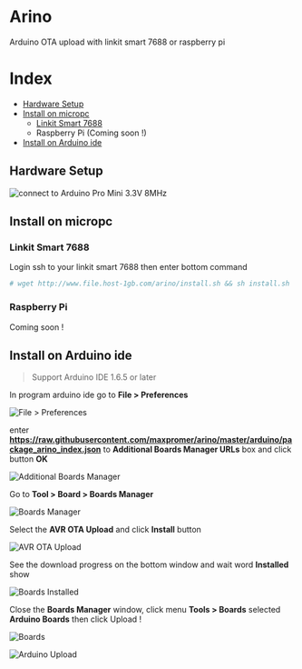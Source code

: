 # Arino
Arduino OTA upload with linkit smart 7688 or raspberry pi

# Index
* [Hardware Setup](#hardware-setup)
* [Install on micropc](#install-on-micropc)
  * [Linkit Smart 7688](#linkit-smart-7688)
  * Raspberry Pi (Coming soon !)
* [Install on Arduino ide](#install-on-arduino-ide)

## Hardware Setup
![connect to Arduino Pro Mini 3.3V 8MHz](http://a.lnwpic.com/pbmzq5.png)

## Install on micropc
### Linkit Smart 7688
Login ssh to your linkit smart 7688 then enter bottom command
```sh
# wget http://www.file.host-1gb.com/arino/install.sh && sh install.sh
```
### Raspberry Pi
Coming soon !

## Install on Arduino ide
> Support Arduino IDE 1.6.5 or later

In program arduino ide go to **File > Preferences**

![File > Preferences](http://a.lnwpic.com/ldc5ua.png)

enter __https://raw.githubusercontent.com/maxpromer/arino/master/arduino/package_arino_index.json__ to **Additional Boards Manager URLs** box and click button **OK**

![Additional Boards Manager](http://a.lnwpic.com/zi14q5.png)

Go to **Tool > Board > Boards Manager**

![Boards Manager](http://a.lnwpic.com/jenmjm.png)

Select the **AVR OTA Upload** and click **Install** button

![AVR OTA Upload](http://a.lnwpic.com/fxos11.png)

See the download progress on the bottom window and wait word **Installed** show

![Boards Installed](http://a.lnwpic.com/0jzj17.png)

Close the **Boards Manager** window, click menu **Tools > Boards** selected **Arduino Boards** then click Upload !

![Boards](http://a.lnwpic.com/cncg7o.png)

![Arduino Upload](http://a.lnwpic.com/zt479z.png)

